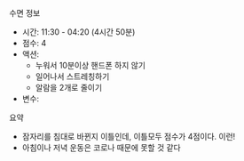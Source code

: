 수면 정보
- 시간: 11:30 - 04:20 (4시간 50분)
- 점수: 4
- 액션: 
   - 누워서 10분이상 핸드폰 하지 않기
   - 일어나서 스트레칭하기
   - 알람을 2개로 줄이기
- 변수: 

요약
- 잠자리를 침대로 바뀐지 이틀인데, 이틀모두 점수가 4점이다. 이런!
- 아침이나 저녁 운동은 코로나 때문에 못할 것 같다